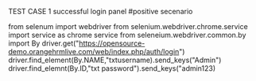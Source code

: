 TEST CASE 1
successful login panel 
#positive secenario


from selenum import webdriver
from selenium.webdriver.chrome.service import service as chrome service
from seleneium.webdriver.common.by import By
driver.get("https://opensource-demo.orangehrmlive.com/web/index.php/auth/login")
driver.find_element(By.NAME,"txtusername).send_keys("Admin")
driver.find_elemnt(By.ID,"txt password").send_keys("admin123)

